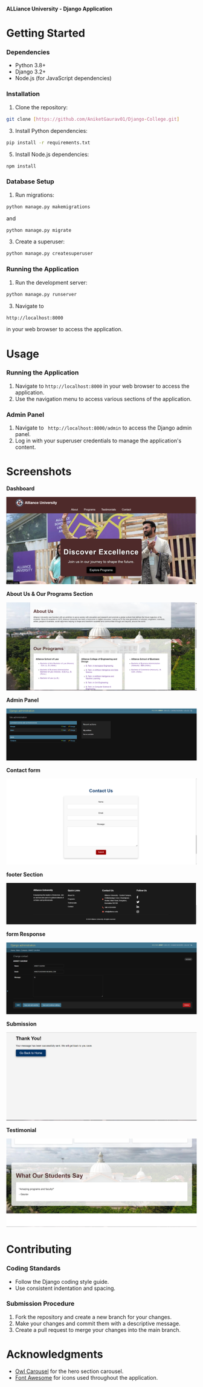 **ALLiance University - Django Application**

**Getting Started**
===============

### Dependencies

* Python 3.8+
* Django 3.2+
* Node.js (for JavaScript dependencies)

### Installation

1. Clone the repository:
```bash
git clone [https://github.com/AniketGaurav01/Django-College.git]
```
3. Install Python dependencies:
```bash
pip install -r requirements.txt
```
5. Install Node.js dependencies:
```bash
npm install
```

### Database Setup

1. Run migrations:
```bash
python manage.py makemigrations
```
and 
```bash
python manage.py migrate
```
3. Create a superuser:
```bash
python manage.py createsuperuser
```

### Running the Application

1. Run the development server:
```bash
python manage.py runserver
```
3. Navigate to
```bash
http://localhost:8000
```
in your web browser to access the application.


**Usage**
=====

### Running the Application

1. Navigate to `http://localhost:8000` in your web browser to access the application.
2. Use the navigation menu to access various sections of the application.

### Admin Panel

1. Navigate to ``` http://localhost:8000/admin``` to access the Django admin panel.
2. Log in with your superuser credentials to manage the application's content.

**Screenshots**
==========

**Dashboard**

![Dashboard screenshot](screenshots/dashboard.png)

**About Us & Our Programs Section**

![AboutUs & Our Programs ](screenshots/AboutUs&OurPrograms.png)

**Admin Panel**

![admin screenshot](screenshots/admin.png)

**Contact form**

![form screenshot](screenshots/ContactUs.png)

**footer Section**

![footer screenshot](screenshots/footer.png)

**form Response**

![form Response screenshot](screenshots/formResponse.png)

**Submission**

![submission screenshot](screenshots/Submission.png)

**Testimonial**

![Testimonial screenshot](screenshots/testimonial.png)

**Contributing**
==========

### Coding Standards

* Follow the Django coding style guide.
* Use consistent indentation and spacing.

### Submission Procedure

1. Fork the repository and create a new branch for your changes.
2. Make your changes and commit them with a descriptive message.
3. Create a pull request to merge your changes into the main branch.



**Acknowledgments**
==============

* [Owl Carousel](https://owlcarousel2.github.io/OwlCarousel2/) for the hero section carousel.
* [Font Awesome](https://fontawesome.com/) for icons used throughout the application.
